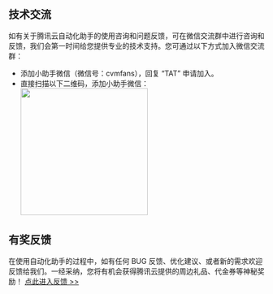 ## 技术交流
如有关于腾讯云自动化助手的使用咨询和问题反馈，可在微信交流群中进行咨询和反馈，我们会第一时间给您提供专业的技术支持。您可通过以下方式加入微信交流群：
- 添加小助手微信（微信号：cvmfans），回复 “TAT” 申请加入。
- 直接扫描以下二维码，添加小助手微信：
<img src="https://main.qcloudimg.com/raw/d1e532b28f0e494072e2343a858ca39e.png" style="width: 250px;"><img>

## 有奖反馈
在使用自动化助手的过程中，如有任何 BUG 反馈、优化建议、或者新的需求欢迎反馈给我们。一经采纳，您将有机会获得腾讯云提供的周边礼品、代金券等神秘奖励！
[点此进入反馈 >>](https://support.qq.com/products/102955) 
